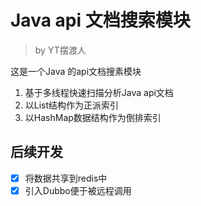 # Java api 文档搜索模块

> by YT摆渡人

这是一个Java 的api文档搜素模块
1. 基于多线程快速扫描分析Java api文档
2. 以List结构作为正派索引
3. 以HashMap数据结构作为倒排索引

## 后续开发
- [x] 将数据共享到redis中
- [x] 引入Dubbo便于被远程调用